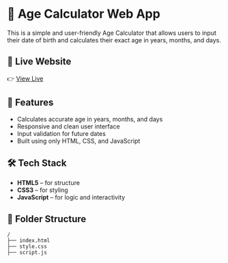 # 🧮 Age Calculator Web App

This is a simple and user-friendly Age Calculator that allows users to input their date of birth and calculates their exact age in years, months, and days.

## 🔗 Live Website

👉 [View Live](https://saravanan8904.github.io/frontend-age-calculator/)

## 📌 Features

- Calculates accurate age in years, months, and days
- Responsive and clean user interface
- Input validation for future dates
- Built using only HTML, CSS, and JavaScript

## 🛠️ Tech Stack

- **HTML5** – for structure  
- **CSS3** – for styling  
- **JavaScript** – for logic and interactivity

## 📁 Folder Structure

```plaintext
/
├── index.html
├── style.css
├── script.js

